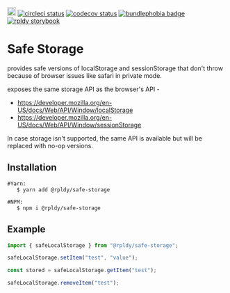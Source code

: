 <a href="https://badge.fury.io/js/%40rpldy%2Fssafe-storage">
    <img src="https://badge.fury.io/js/%40rpldy%2Fsafe-storage.svg" alt="npm version" height="20"></a>
<a href="https://circleci.com/gh/rpldy/react-uploady">
    <img src="https://circleci.com/gh/rpldy/react-uploady.svg?style=svg" alt="circleci status"/></a>  
<a href="https://codecov.io/gh/rpldy/react-uploady">
    <img src="https://codecov.io/gh/rpldy/react-uploady/branch/master/graph/badge.svg" alt="codecov status"/></a> 
<a href="https://bundlephobia.com/result?p=@rpldy/safe-storage">
    <img src="https://badgen.net/bundlephobia/minzip/@rpldy/safe-storage" alt="bundlephobia badge"/></a>
<a href="https://react-uploady-storybook.netlify.com">
   <img src="https://cdn.jsdelivr.net/gh/storybookjs/brand@master/badge/badge-storybook.svg" alt="rpldy storybook"/></a>
   
   
# Safe Storage

provides safe versions of localStorage and sessionStorage that don't throw because
of browser issues like safari in private mode.

exposes the same storage API as the browser's API - 

- https://developer.mozilla.org/en-US/docs/Web/API/Window/localStorage
- https://developer.mozilla.org/en-US/docs/Web/API/Window/sessionStorage

In case storage isn't supported, the same API is available but will be replaced with no-op versions.

## Installation

```shell
#Yarn: 
   $ yarn add @rpldy/safe-storage

#NPM:
   $ npm i @rpldy/safe-storage
``` 

## Example

```javascript
import { safeLocalStorage } from "@rpldy/safe-storage";

safeLocalStorage.setItem("test", "value");

const stored = safeLocalStorage.getItem("test");

safeLocalStorage.removeItem("test");
```
